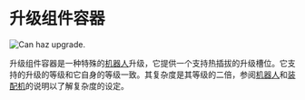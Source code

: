 # 升级组件容器

![Can haz upgrade.](oredict:opencomputers:upgradeContainer1)

升级组件容器是一种特殊的[机器人](../block/robot.md)升级，它提供一个支持热插拔的升级槽位。它支持的升级的等级和它自身的等级一致。其复杂度是其等级的二倍，参阅[机器人](../block/robot.md)和[装配机](../block/assembler.md)的说明以了解复杂度的设定。
